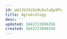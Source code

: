 ```yaml
---
id: pWJJb24j6iHL0ulaQp9Ps
title: Agroecology
desc: ''
updated: 1643723096356
created: 1643723096356
---
```


